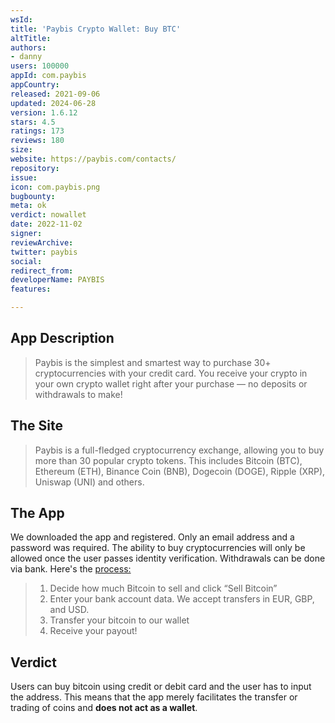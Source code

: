 ```yaml
---
wsId: 
title: 'Paybis Crypto Wallet: Buy BTC'
altTitle: 
authors:
- danny
users: 100000
appId: com.paybis
appCountry: 
released: 2021-09-06
updated: 2024-06-28
version: 1.6.12
stars: 4.5
ratings: 173
reviews: 180
size: 
website: https://paybis.com/contacts/
repository: 
issue: 
icon: com.paybis.png
bugbounty: 
meta: ok
verdict: nowallet
date: 2022-11-02
signer: 
reviewArchive: 
twitter: paybis
social: 
redirect_from: 
developerName: PAYBIS
features: 

---
```


## App Description

> Paybis is the simplest and smartest way to purchase 30+ cryptocurrencies with your credit card. You receive your crypto in your own crypto wallet right after your purchase — no deposits or withdrawals to make!

## The Site

> Paybis is a full-fledged cryptocurrency exchange, allowing you to buy more than 30 popular crypto tokens. This includes Bitcoin (BTC), Ethereum (ETH), Binance Coin (BNB), Dogecoin (DOGE), Ripple (XRP), Uniswap (UNI) and others.


## The App

We downloaded the app and registered. Only an email address and a password was required. The ability to buy cryptocurrencies will only be allowed once the user passes identity verification. Withdrawals can be done via bank. Here's the [process:](https://paybis.com/sell-bitcoin/)

> 1. Decide how much Bitcoin to sell and click “Sell Bitcoin”
> 2. Enter your bank account data. We accept transfers in EUR, GBP, and USD.
> 3. Transfer your bitcoin to our wallet
> 4. Receive your payout!

## Verdict

Users can buy bitcoin using credit or debit card and the user has to input the address. This means that the app merely facilitates the transfer or trading of coins and **does not act as a wallet**.
